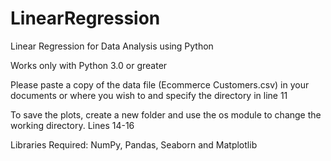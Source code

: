 # LinearRegression
Linear Regression for Data Analysis using Python

Works only with Python 3.0 or greater

Please paste a copy of the data file (Ecommerce Customers.csv) in your documents or where you wish to and specify the directory in line 11

To save the plots, create a new folder and use the os module to change the working directory. Lines 14-16

Libraries Required: NumPy, Pandas, Seaborn and Matplotlib

